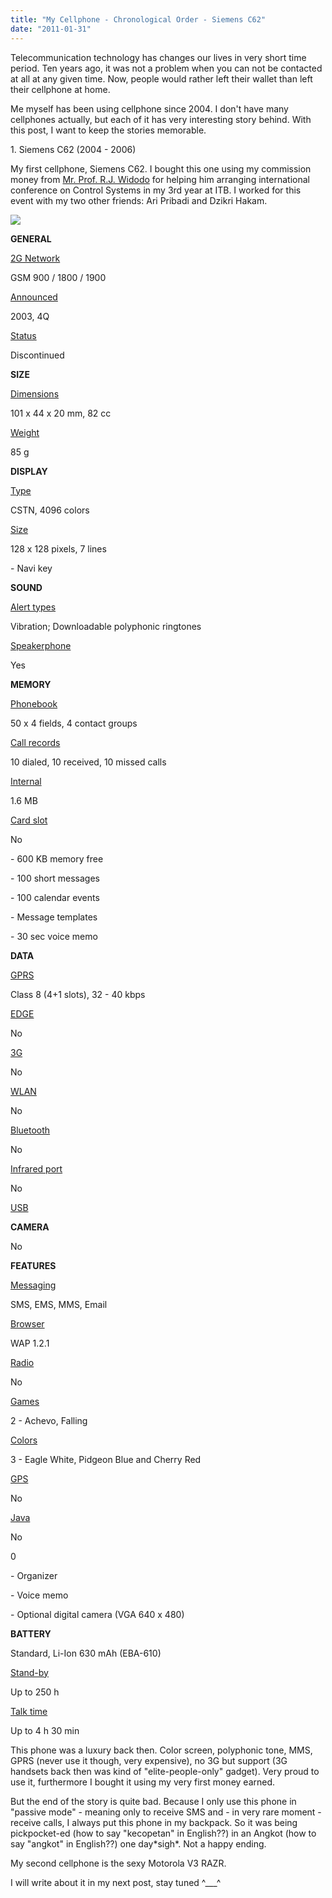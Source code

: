 ```yaml
---
title: "My Cellphone - Chronological Order - Siemens C62"
date: "2011-01-31"
---
```


Telecommunication technology has changes our lives in very short time period. Ten years ago, it was not a problem when you can not be contacted at all at any given time. Now, people would rather left their wallet than left their cellphone at home.

Me myself has been using cellphone since 2004. I don't have many cellphones actually, but each of it has very interesting story behind. With this post, I want to keep the stories memorable.

1\. Siemens C62 (2004 - 2006)

My first cellphone, Siemens C62. I bought this one using my commission money from [Mr. Prof. R.J. Widodo](https://rjwidodo.blogspot.com "Prof. R.J. Widodo") for helping him arranging international conference on Control Systems in my 3rd year at ITB. I worked for this event with my two other friends: Ari Pribadi and Dzikri Hakam.

![](https://sigitp.files.wordpress.com/2011/01/1-siemens-c62.jpg)

**GENERAL**

[2G Network](https://www.gsmarena.com/network-bands.php3)

GSM 900 / 1800 / 1900

[Announced](https://www.gsmarena.com/siemens_c62-540.php)

2003, 4Q

[Status](https://www.gsmarena.com/siemens_c62-540.php)

Discontinued

**SIZE**

[Dimensions](https://www.gsmarena.com/siemens_c62-540.php)

101 x 44 x 20 mm, 82 cc

[Weight](https://www.gsmarena.com/siemens_c62-540.php)

85 g

**DISPLAY**

[Type](https://www.gsmarena.com/glossary.php3?term=display-type)

CSTN, 4096 colors

[Size](https://www.gsmarena.com/siemens_c62-540.php)

128 x 128 pixels, 7 lines

\- Navi key

**SOUND**

[Alert types](https://www.gsmarena.com/glossary.php3?term=call-alerts)

Vibration; Downloadable polyphonic ringtones

[Speakerphone](https://www.gsmarena.com/glossary.php3?term=loudspeaker)

Yes

**MEMORY**

[Phonebook](https://www.gsmarena.com/glossary.php3?term=phonebook)

50 x 4 fields, 4 contact groups

[Call records](https://www.gsmarena.com/siemens_c62-540.php)

10 dialed, 10 received, 10 missed calls

[Internal](https://www.gsmarena.com/glossary.php3?term=dynamic-memory)

1.6 MB

[Card slot](https://www.gsmarena.com/glossary.php3?term=memory-card-slot)

No

\- 600 KB memory free

\- 100 short messages

\- 100 calendar events

\- Message templates

\- 30 sec voice memo

**DATA**

[GPRS](https://www.gsmarena.com/glossary.php3?term=gprs)

Class 8 (4+1 slots), 32 - 40 kbps

[EDGE](https://www.gsmarena.com/glossary.php3?term=edge)

No

[3G](https://www.gsmarena.com/glossary.php3?term=3g)

No

[WLAN](https://www.gsmarena.com/glossary.php3?term=wi-fi)

No

[Bluetooth](https://www.gsmarena.com/glossary.php3?term=bluetooth)

No

[Infrared port](https://www.gsmarena.com/glossary.php3?term=irda)

No

[USB](https://www.gsmarena.com/glossary.php3?term=usb)

**CAMERA**

No

**FEATURES**

[Messaging](https://www.gsmarena.com/glossary.php3?term=messaging)

SMS, EMS, MMS, Email

[Browser](https://www.gsmarena.com/glossary.php3?term=browser)

WAP 1.2.1

[Radio](https://www.gsmarena.com/glossary.php3?term=fm-radio)

No

[Games](https://www.gsmarena.com/glossary.php3?term=mobile-games)

2 - Achevo, Falling

[Colors](https://www.gsmarena.com/siemens_c62-540.php)

3 - Eagle White, Pidgeon Blue and Cherry Red

[GPS](https://www.gsmarena.com/glossary.php3?term=gps)

No

[Java](https://www.gsmarena.com/glossary.php3?term=java)

No

0

\- Organizer

\- Voice memo

\- Optional digital camera (VGA 640 x 480)

**BATTERY**

Standard, Li-Ion 630 mAh (EBA-610)

[Stand-by](https://www.gsmarena.com/glossary.php3?term=stand-by-time)

Up to 250 h

[Talk time](https://www.gsmarena.com/glossary.php3?term=talk-time)

Up to 4 h 30 min

This phone was a luxury back then. Color screen, polyphonic tone, MMS, GPRS (never use it though, very expensive), no 3G but support (3G handsets back then was kind of "elite-people-only" gadget). Very proud to use it, furthermore I bought it using my very first money earned.

But the end of the story is quite bad. Because I only use this phone in "passive mode" - meaning only to receive SMS and - in very rare moment - receive calls, I always put this phone in my backpack. So it was being pickpocket-ed (how to say "kecopetan" in English??) in an Angkot (how to say "angkot" in English??) one day\*sigh\*. Not a happy ending.

My second cellphone is the sexy Motorola V3 RAZR.

I will write about it in my next post, stay tuned ^\_\_\_^
